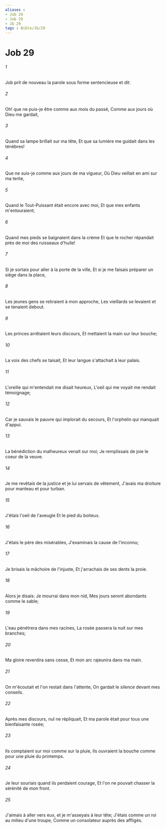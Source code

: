 ```yaml
---
aliases : 
- Job 29
- Job 29
- Jb 29
tags : Bible/Jb/29
---
```


# Job 29

###### 1
Job prit de nouveau la parole sous forme sentencieuse et dit:
###### 2
Oh! que ne puis-je être comme aux mois du passé, Comme aux jours où Dieu me gardait,
###### 3
Quand sa lampe brillait sur ma tête, Et que sa lumière me guidait dans les ténèbres!
###### 4
Que ne suis-je comme aux jours de ma vigueur, Où Dieu veillait en ami sur ma tente,
###### 5
Quand le Tout-Puissant était encore avec moi, Et que mes enfants m'entouraient;
###### 6
Quand mes pieds se baignaient dans la crème Et que le rocher répandait près de moi des ruisseaux d'huile!
###### 7
Si je sortais pour aller à la porte de la ville, Et si je me faisais préparer un siège dans la place,
###### 8
Les jeunes gens se retiraient à mon approche, Les vieillards se levaient et se tenaient debout.
###### 9
Les princes arrêtaient leurs discours, Et mettaient la main sur leur bouche;
###### 10
La voix des chefs se taisait, Et leur langue s'attachait à leur palais.
###### 11
L'oreille qui m'entendait me disait heureux, L'oeil qui me voyait me rendait témoignage;
###### 12
Car je sauvais le pauvre qui implorait du secours, Et l'orphelin qui manquait d'appui.
###### 13
La bénédiction du malheureux venait sur moi; Je remplissais de joie le coeur de la veuve.
###### 14
Je me revêtais de la justice et je lui servais de vêtement, J'avais ma droiture pour manteau et pour turban.
###### 15
J'étais l'oeil de l'aveugle Et le pied du boiteux.
###### 16
J'étais le père des misérables, J'examinais la cause de l'inconnu;
###### 17
Je brisais la mâchoire de l'injuste, Et j'arrachais de ses dents la proie.
###### 18
Alors je disais: Je mourrai dans mon nid, Mes jours seront abondants comme le sable;
###### 19
L'eau pénétrera dans mes racines, La rosée passera la nuit sur mes branches;
###### 20
Ma gloire reverdira sans cesse, Et mon arc rajeunira dans ma main.
###### 21
On m'écoutait et l'on restait dans l'attente, On gardait le silence devant mes conseils.
###### 22
Après mes discours, nul ne répliquait, Et ma parole était pour tous une bienfaisante rosée;
###### 23
Ils comptaient sur moi comme sur la pluie, Ils ouvraient la bouche comme pour une pluie du printemps.
###### 24
Je leur souriais quand ils perdaient courage, Et l'on ne pouvait chasser la sérénité de mon front.
###### 25
J'aimais à aller vers eux, et je m'asseyais à leur tête; J'étais comme un roi au milieu d'une troupe, Comme un consolateur auprès des affligés.
